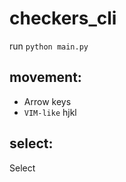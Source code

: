# checkers_cli

run `python main.py`


## movement:
- Arrow keys
- `VIM-like` hjkl

## select:
Select <enter>

